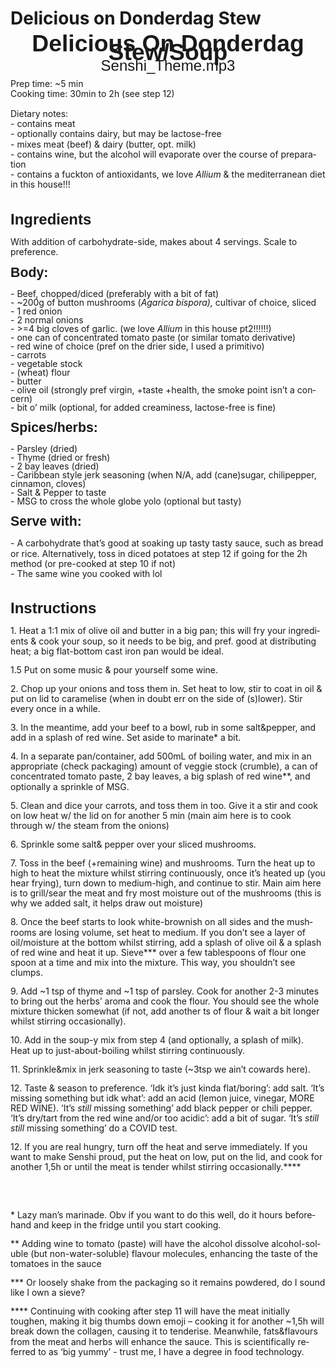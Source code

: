# Delicious on Donderdag Stew

<!DOCTYPE html>
<html>
<head>
	<meta http-equiv="content-type" content="text/html; charset=utf-8"/>
	<title></title>
	<meta name="generator" content="LibreOffice 7.6.7.2 (Linux)"/>
	<meta name="created" content="2024-07-04T18:22:26.459906718"/>
	<meta name="changed" content="2024-07-04T19:51:48.354062899"/>
	<style type="text/css">
		@page { size: 21cm 29.7cm; margin: 2cm }
		p { line-height: 115%; margin-bottom: 0.25cm; background: transparent }
		h1 { margin-bottom: 0.21cm; background: transparent; page-break-after: avoid }
		h1.western { font-family: "Liberation Sans", sans-serif; font-size: 18pt; font-weight: bold }
		h1.cjk { font-family: "Source Han Sans CN"; font-size: 18pt; font-weight: bold }
		h1.ctl { font-family: "Droid Sans Devanagari"; font-size: 18pt; font-weight: bold }
		h2 { margin-top: 0.35cm; margin-bottom: 0.21cm; background: transparent; page-break-after: avoid }
		h2.western { font-family: "Liberation Sans", sans-serif; font-size: 16pt; font-weight: bold }
		h2.cjk { font-family: "Source Han Sans CN"; font-size: 16pt; font-weight: bold }
		h2.ctl { font-family: "Droid Sans Devanagari"; font-size: 16pt; font-weight: bold }
	</style>
</head>
<body lang="en-GB" link="#000080" vlink="#800000" dir="ltr"><p align="center" style="line-height: 100%; margin-top: 0.42cm; margin-bottom: 0.21cm; page-break-after: avoid">
<font face="Liberation Sans, sans-serif"><font size="6" style="font-size: 28pt"><b>Delicious
On Donderdag Stew/Soup</b></font></font></p>
<p align="center" style="line-height: 100%; margin-top: 0.11cm; margin-bottom: 0.21cm; page-break-after: avoid">
<font face="Liberation Sans, sans-serif"><font size="5" style="font-size: 18pt">Senshi_Theme.mp3</font></font></p>
<p>Prep time: ~5 min<br/>
Cooking time: 30min to 2h (see step
12)<br/>
<br/>
Dietary notes:<br/>
- contains meat<br/>
- optionally
contains dairy, but may be lactose-free<br/>
- mixes meat (beef) &amp;
dairy (butter, opt. milk)<br/>
- contains wine, but the alcohol will
evaporate over the course of preparation<br/>
- contains a fuckton of
antioxidants, we love <i>Allium</i> &amp; the mediterranean diet in
this house!!!</p>
<h1 class="western">Ingredients</h1>
<p>With addition of carbohydrate-side, makes about 4 servings. Scale
to preference.</p>
<h2 class="western">Body:</h2>
<p style="line-height: 100%; margin-bottom: 0cm">- Beef,
chopped/diced (preferably with a bit of fat)<br/>
- ~200g of button
mushrooms (<i>Agarica bispora),</i><span style="font-style: normal">
cultivar of choice, sliced</span><br/>
- 1 red onion<br/>
- 2 normal
onions<br/>
- &gt;=4 big cloves of garlic. (we love <i>Allium</i> in
this house pt2!!!!!!)<br/>
- one can of concentrated tomato paste (or
similar tomato derivative)<br/>
- red wine of choice (pref on the
drier side, I used a primitivo)<br/>
- carrots<br/>
- vegetable
stock<br/>
- (wheat) flour<br/>
- butter<br/>
- olive oil (strongly
pref virgin, +taste +health, the smoke point isn’t a concern)<br/>
-
bit o’ milk (optional, for added creaminess, lactose-free is fine)</p>
<h2 class="western">Spices/herbs:</h2>
<p style="line-height: 100%; margin-bottom: 0cm">- Parsley (dried)<br/>
-
Thyme (dried or fresh)<br/>
- 2 bay leaves (dried)<br/>
- Caribbean
style jerk seasoning (when N/A, add (cane)sugar, chilipepper,
cinnamon, cloves)<br/>
- Salt &amp; Pepper to taste<br/>
- MSG to
cross the whole globe yolo (optional but tasty)</p>
<h2 class="western">Serve with:</h2>
<p>- A carbohydrate that’s good at soaking up tasty tasty sauce,
such as bread or rice. Alternatively, toss in diced potatoes at step
12 if going for the 2h method (or pre-cooked at step 10 if not)<br/>
-
The same wine you cooked with lol</p>
<h1 class="western">Instructions</h1>
<p>1. Heat a 1:1 mix of olive oil and butter in a big pan; this will
fry your ingredients &amp; cook your soup, so it needs to be big, and
pref. good at distributing heat; a big flat-bottom cast iron pan
would be ideal.</p>
<p>1.5 Put on some music &amp; pour yourself some wine.</p>
<p>2. Chop up your onions and toss them in. Set heat to low, stir to
coat in oil &amp; put on lid to caramelise (when in doubt err on the
side of (s)lower). Stir every once in a while.</p>
<p>3. In the meantime, add your beef to a bowl, rub in some
salt&amp;pepper, and add in a splash of red wine. Set aside to
marinate* a bit.</p>
<p>4. In a separate pan/container, add 500mL of boiling water, and
mix in an appropriate (check packaging) amount of veggie stock
(crumble), a can of concentrated tomato paste, 2 bay leaves, a big
splash of red wine**, and optionally a sprinkle of MSG.</p>
<p>5. Clean and dice your carrots, and toss them in too. Give it a
stir and cook on low heat w/ the lid on for another 5 min (main aim
here is to cook through w/ the steam from the onions)</p>
<p>6. Sprinkle some salt&amp; pepper over your sliced mushrooms.</p>
<p>7. Toss in the beef (+remaining wine) and mushrooms. Turn the heat
up to high to heat the mixture whilst stirring continuously, once
it’s heated up (you hear frying), turn down to medium-high, and
continue to stir. Main aim here is to grill/sear the meat and fry
most moisture out of the mushrooms (this is why we added salt, it
helps draw out moisture)</p>
<p>8. Once the beef starts to look white-brownish on all sides and
the mushrooms are losing volume, set heat to medium. If you don’t
see a layer of oil/moisture at the bottom whilst stirring, add a
splash of olive oil &amp; a splash of red wine and heat it up.
Sieve*** over a few tablespoons of flour one spoon at a time and mix
into the mixture. This way, you shouldn’t see clumps.</p>
<p>9. Add ~1 tsp of thyme and ~1 tsp of parsley. Cook for another 2-3
minutes to bring out the herbs’ aroma and cook the flour. You
should see the whole mixture thicken somewhat (if not, add another ts
of flour &amp; wait a bit longer whilst stirring occasionally).</p>
<p>10. Add in the soup-y mix from step 4 (and optionally, a splash of
milk). Heat up to just-about-boiling whilst stirring continuously.</p>
<p>11. Sprinkle&amp;mix in jerk seasoning to taste (~3tsp we ain’t
cowards here).</p>
<p>12. Taste &amp; season to preference. ‘Idk it’s just kinda
flat/boring’: add salt. ‘It’s missing something but idk what’:
add an acid (lemon juice, vinegar, MORE RED WINE). ‘It’s <i>still</i><span style="font-style: normal">
missing something’ add black pepper or chili pepper. ‘</span><span style="font-style: normal">It’s
dry/tart from the red wine and/or </span><span style="font-style: normal">too
</span><span style="font-style: normal">acidic’: add a bit of
sugar.  </span><span style="font-style: normal">‘It’s </span><i>still
still</i><span style="font-style: normal"> missing something’ do a
COVID test.</span></p>
<p>12. If you are real hungry, turn off the heat and serve
immediately. If you want to make Senshi proud, put the heat on low,
put on the lid, and cook for another 1,5h or until the meat is tender
whilst stirring occasionally.****</p>
<p><br/>
<br/>

</p>
<p>* Lazy man’s marinade. Obv if you want to do this well, do it
hours beforehand and keep in the fridge until you start cooking.</p>
<p>** Adding wine to tomato (paste) will have the alcohol dissolve
alcohol-soluble (but non-water-soluble) flavour molecules, enhancing
the taste of the tomatoes in the sauce</p>
<p>*** Or loosely shake from the packaging so it remains powdered, do
I sound like I own a sieve?</p>
<p>**** Continuing with cooking after step 11 will have the meat
initially toughen, making it big thumbs down emoji – cooking it for
another ~1,5h will break down the collagen, causing it to tenderise.
Meanwhile, fats&amp;flavours from the meat and herbs will enhance the
sauce. This is scientifically referred to as ‘big yummy’ - trust
me, I have a degree in food technology.</p>
</body>
</html>
